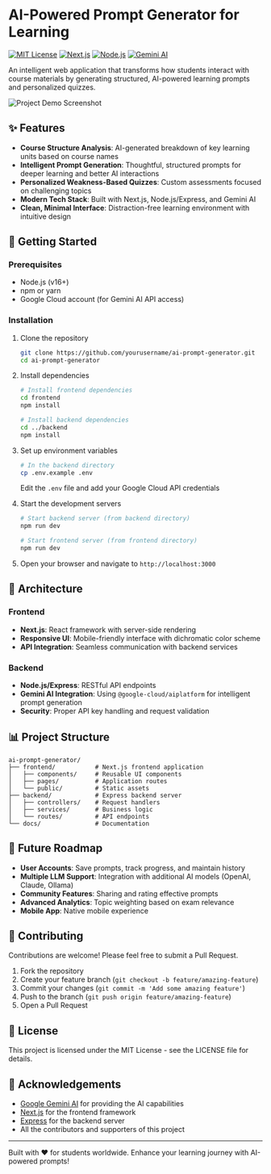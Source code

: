 # AI-Powered Prompt Generator for Learning

[![MIT License](https://img.shields.io/badge/License-MIT-green.svg)](https://choosealicense.com/licenses/mit/)
[![Next.js](https://img.shields.io/badge/Next.js-13.x-black)](https://nextjs.org/)
[![Node.js](https://img.shields.io/badge/Node.js-Express-green)](https://nodejs.org/)
[![Gemini AI](https://img.shields.io/badge/AI-Gemini-blue)](https://ai.google.dev/)

An intelligent web application that transforms how students interact with course materials by generating structured, AI-powered learning prompts and personalized quizzes.

![Project Demo Screenshot](https://via.placeholder.com/800x400?text=AI+Prompt+Generator+Demo)

## ✨ Features

- **Course Structure Analysis**: AI-generated breakdown of key learning units based on course names
- **Intelligent Prompt Generation**: Thoughtful, structured prompts for deeper learning and better AI interactions
- **Personalized Weakness-Based Quizzes**: Custom assessments focused on challenging topics
- **Modern Tech Stack**: Built with Next.js, Node.js/Express, and Gemini AI
- **Clean, Minimal Interface**: Distraction-free learning environment with intuitive design

## 🚀 Getting Started

### Prerequisites

- Node.js (v16+)
- npm or yarn
- Google Cloud account (for Gemini AI API access)

### Installation

1. Clone the repository
   ```bash
   git clone https://github.com/yourusername/ai-prompt-generator.git
   cd ai-prompt-generator
   ```

2. Install dependencies
   ```bash
   # Install frontend dependencies
   cd frontend
   npm install
   
   # Install backend dependencies
   cd ../backend
   npm install
   ```

3. Set up environment variables
   ```bash
   # In the backend directory
   cp .env.example .env
   ```
   Edit the `.env` file and add your Google Cloud API credentials

4. Start the development servers
   ```bash
   # Start backend server (from backend directory)
   npm run dev
   
   # Start frontend server (from frontend directory)
   npm run dev
   ```

5. Open your browser and navigate to `http://localhost:3000`

## 🔧 Architecture

### Frontend
- **Next.js**: React framework with server-side rendering
- **Responsive UI**: Mobile-friendly interface with dichromatic color scheme
- **API Integration**: Seamless communication with backend services

### Backend
- **Node.js/Express**: RESTful API endpoints
- **Gemini AI Integration**: Using `@google-cloud/aiplatform` for intelligent prompt generation
- **Security**: Proper API key handling and request validation

## 📊 Project Structure

```
ai-prompt-generator/
├── frontend/           # Next.js frontend application
│   ├── components/     # Reusable UI components
│   ├── pages/          # Application routes
│   └── public/         # Static assets
├── backend/            # Express backend server
│   ├── controllers/    # Request handlers
│   ├── services/       # Business logic
│   └── routes/         # API endpoints
└── docs/               # Documentation
```

## 🔮 Future Roadmap

- **User Accounts**: Save prompts, track progress, and maintain history
- **Multiple LLM Support**: Integration with additional AI models (OpenAI, Claude, Ollama)
- **Community Features**: Sharing and rating effective prompts
- **Advanced Analytics**: Topic weighting based on exam relevance
- **Mobile App**: Native mobile experience

## 🤝 Contributing

Contributions are welcome! Please feel free to submit a Pull Request.

1. Fork the repository
2. Create your feature branch (`git checkout -b feature/amazing-feature`)
3. Commit your changes (`git commit -m 'Add some amazing feature'`)
4. Push to the branch (`git push origin feature/amazing-feature`)
5. Open a Pull Request

## 📝 License

This project is licensed under the MIT License - see the LICENSE file for details.

## 🙏 Acknowledgements

- [Google Gemini AI](https://ai.google.dev/) for providing the AI capabilities
- [Next.js](https://nextjs.org/) for the frontend framework
- [Express](https://expressjs.com/) for the backend server
- All the contributors and supporters of this project

---

Built with ❤️ for students worldwide. Enhance your learning journey with AI-powered prompts!
